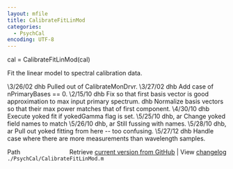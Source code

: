 ```yaml
---
layout: mfile
title: CalibrateFitLinMod
categories:
  - PsychCal
encoding: UTF-8
---
```


cal = CalibrateFitLinMod(cal)

Fit the linear model to spectral calibration data.

\3/26/02  dhb  Pulled out of CalibrateMonDrvr.
\3/27/02  dhb  Add case of nPrimaryBases == 0.
\2/15/10  dhb  Fix so that first basis vector is good approximation to max
              input primary spectrum.
         dhb  Normalize basis vectors so that their max power matches that
              of first component.
\4/30/10  dhb  Execute yoked fit if yokedGamma flag is set.
\5/25/10  dhb, ar Change yoked field names to match
\5/26/10  dhb, ar Still fussing with names.
\5/28/10  dhb, ar Pull out yoked fitting from here -- too confusing.
\5/27/12  dhb     Handle case where there are more measurements than wavelength samples.


<div class="code_header" style="text-align:right;">
  <span style="float:left;">Path&nbsp;&nbsp;</span> <span class="counter">Retrieve <a href=
  "https://raw.github.com/Psychtoolbox-3/Psychtoolbox-3/beta/./PsychCal/CalibrateFitLinMod.m">current version from GitHub</a> | View <a href=
  "https://github.com/Psychtoolbox-3/Psychtoolbox-3/commits/beta/./PsychCal/CalibrateFitLinMod.m">changelog</a></span>
</div>
<div class="code">
  <code>./PsychCal/CalibrateFitLinMod.m</code>
</div>
